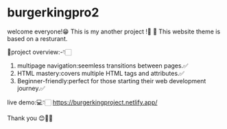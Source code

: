 # burgerkingpro2
welcome everyone!😁
This is my another project !🚀
👀 This website theme is based on a resturant.

🌟project overview:-👇🏻
1. multipage navigation:seemless transitions between pages.✅
2. HTML mastery:covers multiple HTML tags and attributes.✅
3. Beginner-friendly:perfect for those starting their web development journey.✅

live demo:💻👇🏻
https://burgerkingproject.netlify.app/


Thank you 😊👍🏻
